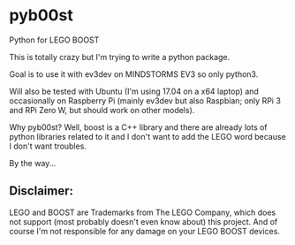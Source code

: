 # pyb00st
Python for LEGO BOOST

This is totally crazy but I'm trying to write a python package.

Goal is to use it with ev3dev on MINDSTORMS EV3 so only python3.

Will also be tested with Ubuntu (I'm using 17.04 on a x64 laptop) and occasionally on Raspberry Pi
(mainly ev3dev but also Raspbian; only RPi 3 and RPi Zero W, but should work on other models).

Why pyb00st? Well, boost is a C++ library and there are already lots of python libraries related to
it and I don't want to add the LEGO word because I don't want troubles.

By the way...

## Disclaimer: ##
LEGO and BOOST are Trademarks from The LEGO Company, which does not support (most probably doesn't
even know about) this project. And of course I'm not responsible for any damage on your LEGO BOOST
devices.
